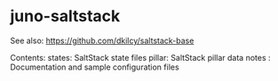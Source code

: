 juno-saltstack
==============

See also: https://github.com/dkilcy/saltstack-base

Contents:
states: SaltStack state files
pillar: SaltStack pillar data
notes : Documentation and sample configuration files

